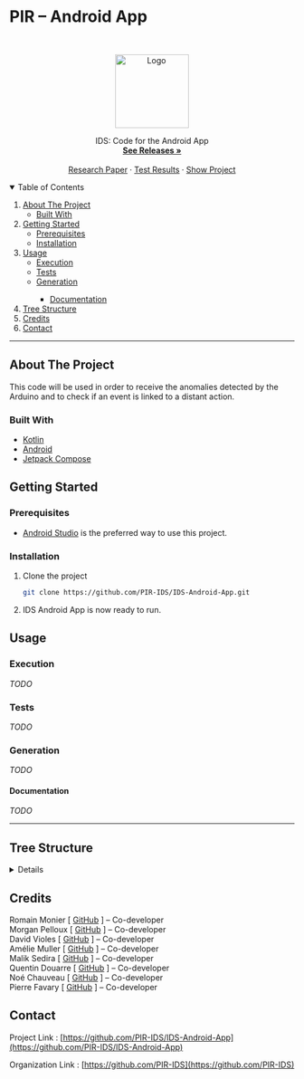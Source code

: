 # PIR – Android App

<!-- PROJECT LOGO -->
<br />
<p align="center">
  <a href="https://github.com/PIR-IDS/IDS-Android-App">
    <img src="https://avatars.githubusercontent.com/u/99486891" alt="Logo" width="130">
  </a>

  <p align="center">
    IDS: Code for the Android App
    <br />
    <a href="https://github.com/PIR-IDS/IDS-Android-App/releases"><strong>See Releases »</strong></a>
    <br />
    <br />
    <a href="#">Research Paper</a>
    ·
    <a href="https://github.com/PIR-IDS/IDS-Android-App/actions/workflows/test.yml">Test Results</a>
    ·
    <a href="https://github.com/PIR-IDS/IDS-Android-App/projects">Show Project</a>
  </p>

<!-- TABLE OF CONTENTS -->
<details open="open">
  <summary>Table of Contents</summary>
  <ol>
    <li>
      <a href="#about-the-project">About The Project</a>
      <ul>
        <li><a href="#built-with">Built With</a></li>
      </ul>
    </li>
    <li>
      <a href="#getting-started">Getting Started</a>
      <ul>
        <li><a href="#prerequisites">Prerequisites</a></li>
        <li><a href="#installation">Installation</a></li>
      </ul>
    </li>
    <li>
      <a href="#usage">Usage</a>
      <ul>
        <li><a href="#execution">Execution</a></li>
        <li><a href="#tests">Tests</a></li>
        <li><a href="#generation">Generation</a></li>
        <ul>
           <li><a href="#documentation">Documentation</a></li>
        </ul>
      </ul>
    <li><a href="#tree-structure">Tree Structure</a></li>
    <li><a href="#credits">Credits</a></li>
    <li><a href="#contact">Contact</a></li>

  </ol>
</details>

***

<!-- ABOUT THE PROJECT -->
## About The Project

This code will be used in order to receive the anomalies detected by the Arduino and to check if an event is linked to a distant action.

### Built With
* [Kotlin](https://kotlinlang.org/)
* [Android](https://developer.android.com/)
* [Jetpack Compose](https://developer.android.com/jetpack/compose/)

<!-- GETTING STARTED -->
## Getting Started

### Prerequisites

* [Android Studio](https://developer.android.com/studio) is the preferred way to use this project.

### Installation

1. Clone the project
   ```sh
   git clone https://github.com/PIR-IDS/IDS-Android-App.git
   ```
2. IDS Android App is now ready to run.

<!-- USAGE EXAMPLES -->
## Usage

### Execution

_TODO_

### Tests

_TODO_

### Generation

_TODO_

#### Documentation

_TODO_
  
***

<!-- TREE STRUCTURE -->
## Tree Structure
<details>

_TODO_

</details>

<!-- CREDITS -->
## Credits

Romain Monier [ [GitHub](https://github.com/rmonier) ] – Co-developer
<br>
Morgan Pelloux [ [GitHub](https://github.com/MonsieurSinge) ] – Co-developer
<br>
David Violes [ [GitHub](https://github.com/ViolesD) ] – Co-developer
<br>
Amélie Muller [ [GitHub](https://github.com/AmelieMuller) ] – Co-developer
<br>
Malik Sedira [ [GitHub](https://github.com/sediramalik) ] – Co-developer
<br>
Quentin Douarre [ [GitHub](https://github.com/Quintus618) ] – Co-developer
<br>
Noé Chauveau [ [GitHub](https://github.com/Noecv) ] – Co-developer
<br>
Pierre Favary [ [GitHub](https://github.com/pdf-0) ] – Co-developer

<!-- CONTACT -->
## Contact

Project Link : [https://github.com/PIR-IDS/IDS-Android-App](https://github.com/PIR-IDS/IDS-Android-App)

Organization Link : [https://github.com/PIR-IDS](https://github.com/PIR-IDS)
